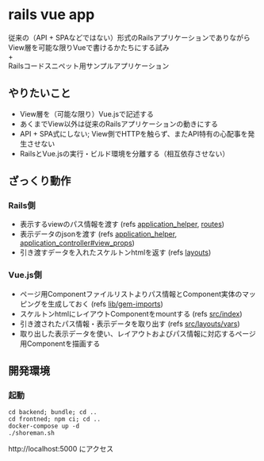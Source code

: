 # rails vue app
従来の（API + SPAなどではない）形式のRailsアプリケーションでありながらView層を可能な限りVueで書けるかたちにする試み  
\+  
Railsコードスニペット用サンプルアプリケーション

## やりたいこと
* View層を（可能な限り）Vue.jsで記述する
* あくまでView以外は従来のRailsアプリケーションの動きにする
* API + SPA式にしない; View側でHTTPを触らず、またAPI特有の心配事を発生させない
* RailsとVue.jsの実行・ビルド環境を分離する（相互依存させない）

## ざっくり動作

### Rails側
* 表示するviewのパス情報を渡す (refs [application_helper](backend/app/helpers/application_helper.rb), [routes](backend/config/routes.rb))
* 表示データのjsonを渡す (refs [application_helper](backend/app/helpers/application_helper.rb), [application_controller#view_props](backend/app/controllers/application_controller.rb))
* 引き渡すデータを入れたスケルトンhtmlを返す (refs [layouts](backend/app/views/layouts/application.html.erb))

### Vue.js側
* ページ用Componentファイルリストよりパス情報とComponent実体のマッピングを生成しておく (refs [lib/gem-imports](frontend/lib/gen-imports.js))
* スケルトンhtmlにレイアウトComponentをmountする (refs [src/index](frontend/src/index.js))
* 引き渡されたパス情報・表示データを取り出す (refs [src/layouts/vars](frontend/src/layouts/vars.js))
* 取り出した表示データを使い、レイアウトおよびパス情報に対応するページ用Componentを描画する

## 開発環境

### 起動
```
cd backend; bundle; cd ..
cd frontned; npm ci; cd ..
docker-compose up -d
./shoreman.sh
```

http://localhost:5000 にアクセス
